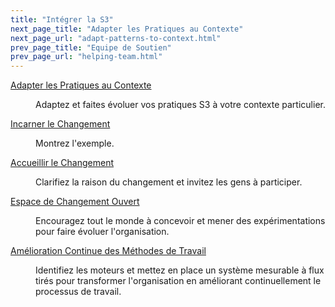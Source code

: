 ```yaml
---
title: "Intégrer la S3"
next_page_title: "Adapter les Pratiques au Contexte"
next_page_url: "adapt-patterns-to-context.html"
prev_page_title: "Equipe de Soutien"
prev_page_url: "helping-team.html"
---
```



<dl>

  <dt><a href="adapt-patterns-to-context.html">Adapter les Pratiques au Contexte</a></dt>
  <dd><p>Adaptez et faites évoluer vos pratiques S3 à votre contexte particulier.</p></dd>

  <dt><a href="be-the-change.html">Incarner le Changement</a></dt>
  <dd><p>Montrez l'exemple.</p></dd>

  <dt><a href="invite-change.html">Accueillir le Changement</a></dt>
  <dd><p>Clarifiez la raison du changement et invitez les gens à participer.</p></dd>

  <dt><a href="open-space-for-change.html">Espace de Changement Ouvert</a></dt>
  <dd><p>Encouragez tout le monde à concevoir et mener des expérimentations pour faire évoluer l'organisation.</p></dd>

  <dt><a href="continuous-improvement-of-work-process.html">Amélioration Continue des Méthodes de Travail</a></dt>
  <dd><p>Identifiez les moteurs et mettez en place un système mesurable à flux tirés pour transformer l'organisation en améliorant continuellement le processus de travail.</p></dd>
</dl>
